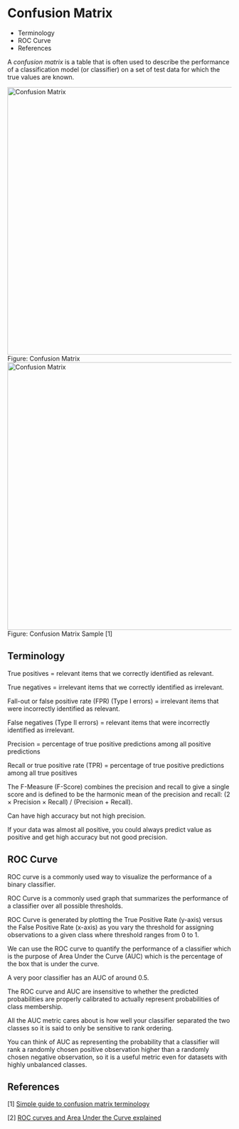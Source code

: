 # Confusion Matrix

<!-- MarkdownTOC -->

- Terminology
- ROC Curve
- References

<!-- /MarkdownTOC -->

A _confusion matrix_ is a table that is often used to describe the performance of a classification model (or classifier) on a set of test data for which the true values are known. 

<div class="image-preview">
  <img width="600" alt="Confusion Matrix" src="https://user-images.githubusercontent.com/2695661/151418339-8ef5f171-8f14-4974-ae24-7f6b33202c5b.jpeg" />
  <caption>Figure: Confusion Matrix</caption>
</div>

<div class="image-preview">
    <img width="600" alt="Confusion Matrix" src="https://user-images.githubusercontent.com/2695661/151418583-57ef8547-c9f9-4f42-9424-24d134ba60b2.jpeg" />
  Figure: Confusion Matrix Sample [1]
</div>



## Terminology

True positives = relevant items that we correctly identified as relevant.

True negatives = irrelevant items that we correctly identified as irrelevant.

Fall-out or false positive rate (FPR) (Type I errors) = irrelevant items that were incorrectly identified as relevant.

False negatives (Type II errors) = relevant items that were incorrectly identified as irrelevant.

Precision = percentage of true positive predictions among all positive predictions

Recall or true positive rate (TPR) = percentage of true positive predictions among all true positives

The F-Measure (F-Score) combines the precision and recall to give a single score and is defined to be the harmonic mean of the precision and recall: (2 × Precision × Recall) / (Precision + Recall).

Can have high accuracy but not high precision.

If your data was almost all positive, you could always predict value as positive and get high accuracy but not good precision.


## ROC Curve

ROC curve is a commonly used way to visualize the performance of a binary classifier.

ROC Curve is a commonly used graph that summarizes the performance of a classifier over all possible thresholds. 

ROC Curve is generated by plotting the True Positive Rate (y-axis) versus the False Positive Rate (x-axis) as you vary the threshold for assigning observations to a given class where threshold ranges from 0 to 1.

We can use the ROC curve to quantify the performance of a classifier which is the purpose of Area Under the Curve (AUC) which is the percentage of the box that is under the curve. 

A very poor classifier has an AUC of around 0.5. 

The ROC curve and AUC are insensitive to whether the predicted probabilities are properly calibrated to actually represent probabilities of class membership. 

All the AUC metric cares about is how well your classifier separated the two classes so it is said to only be sensitive to rank ordering. 

You can think of AUC as representing the probability that a classifier will rank a randomly chosen positive observation higher than a randomly chosen negative observation, so it is a useful metric even for datasets with highly unbalanced classes.


## References

[1] [Simple guide to confusion matrix terminology](https://www.dataschool.io/simple-guide-to-confusion-matrix-terminology/)

[2] [ROC curves and Area Under the Curve explained](https://www.dataschool.io/roc-curves-and-auc-explained/)


